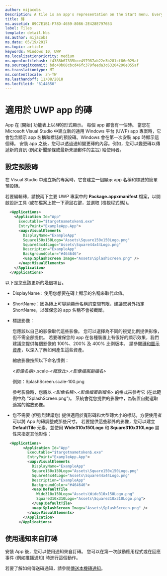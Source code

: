 ```yaml
---
author: mijacobs
Description: A tile is an app's representation on the Start menu. Every app has a tile. When you create a new Universal Windows Platform (UWP) app project in Microsoft Visual Studio, it includes a default tile that displays your app's name and logo.
title: 磚
ms.assetid: 09C7E1B1-F78D-4659-8086-2E428E797653
label: Tiles
template: detail.hbs
ms.author: mijacobs
ms.date: 05/19/2017
ms.topic: article
keywords: Windows 10, UWP
ms.localizationpriority: medium
ms.openlocfilehash: f4388b67335bce497987ab22e3b281cf86e029af
ms.sourcegitcommit: bdc40b08cbcd46fc379feeda3c63204290e055af
ms.translationtype: MT
ms.contentlocale: zh-TW
ms.lasthandoff: 11/08/2018
ms.locfileid: "6144650"
---
```

# <a name="tiles-for-uwp-apps"></a>適用於 UWP app 的磚

 

App 在 [開始] 功能表上以*磚*的形式顯示。 每個 app 都會有一個磚。 當您在 Microsoft Visual Studio 中建立新的通用 Windows 平台 (UWP) app 專案時，它會包含顯示 app 名稱和標誌的預設磚。Windows 會在第一次安裝 app 時顯示這個磚。 安裝 app 之後，您可以透過通知變更磚的內容。例如，您可以變更磚以傳遞新的資訊 (例如新聞頭條或最新未讀郵件的主旨) 給使用者。

## <a name="configure-the-default-tile"></a>設定預設磚


在 Visual Studio 中建立新的專案時，它會建立一個顯示 app 名稱和標誌的簡單預設磚。

若要編輯磚，請按兩下主要 UWP 專案中的 **Package.appxmanifest** 檔案，以開啟設計工具 (或在檔案上按一下滑鼠右鍵，並選取 \[檢視程式碼\])。

```XML
  <Applications>
    <Application Id="App"
      Executable="$targetnametoken$.exe"
      EntryPoint="ExampleApp.App">
      <uap:VisualElements
        DisplayName="ExampleApp"
        Square150x150Logo="Assets\Square150x150Logo.png"
        Square44x44Logo="Assets\Square44x44Logo.png"
        Description="ExampleApp"
        BackgroundColor="#464646">
        <uap:SplashScreen Image="Assets\SplashScreen.png" />
      </uap:VisualElements>
    </Application>
  </Applications>
```

以下是您應該更新的幾個項目。

-   DisplayName：使用您想要在磚上顯示的名稱來取代此值。
-   ShortName：因為磚上可容納顯示名稱的空間有限，建議您另外指定 ShortName，以確保您的 app 名稱不會被截斷。
-   標誌影像：

    您應該以自己的影像取代這些影像。 您可以選擇為不同的視覺比例提供影像，但不需全部提供。 若要確保您的 app 在各種裝置上有很好的顯示效果，我們建議您提供每個影像的 100%、200% 及 400% 比例版本。 請參閱[磚和圖示資產](app-assets.md)，以深入了解如何產生這些資產。

    縮放影像按照以下命名慣例：
    
    *&lt;影像名稱&gt;*.scale-*&lt;縮放比&gt;*.*&lt;影像檔案副檔名&gt;* 

    例如：SplashScreen.scale-100.png

    參考影像時，您將以 *&lt;影像名稱&gt;*.*&lt;影像檔案副檔名&gt;* 的格式來參考它 (在此範例中為 "SplashScreen.png")。 系統會從您提供的影像中，為裝置自動選取適當的縮放影像。

-   您不需要 (但強烈建議您) 提供適用於寬形磚和大型磚大小的標誌，方便使用者可以將 App 的磚調整成那些尺寸。 若要提供這些額外的影像，您可以建立 **DefaultTile** 元素，並使用 **Wide310x150Logo** 和 **Square310x310Logo** 屬性來指定其他影像：
```    XML
  <Applications>
        <Application Id="App"
          Executable="$targetnametoken$.exe"
          EntryPoint="ExampleApp.App">
          <uap:VisualElements
            DisplayName="ExampleApp"
            Square150x150Logo="Assets\Square150x150Logo.png"
            Square44x44Logo="Assets\Square44x44Logo.png"
            Description="ExampleApp"
            BackgroundColor="#464646">
            <uap:DefaultTile
              Wide310x150Logo="Assets\Wide310x150Logo.png"
              Square310x310Logo="Assets\Square310x310Logo.png">
            </uap:DefaultTile>
            <uap:SplashScreen Image="Assets\SplashScreen.png" />
          </uap:VisualElements>
        </Application>
      </Applications>
```

## <a name="use-notifications-to-customize-your-tile"></a>使用通知來自訂磚


安裝 App 後，您可以使用通知來自訂磚。 您可以在第一次啟動應用程式或在回應事件 (例如推播通知) 時進行這個動作。

若要了解如何傳送磚通知，請參閱[傳送本機磚通知](sending-a-local-tile-notification.md)。
